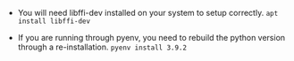 - You will need libffi-dev installed on your system to setup correctly.
  `apt install libffi-dev`

- If you are running through pyenv, you need to rebuild the python version
  through a re-installation.
  `pyenv install 3.9.2`